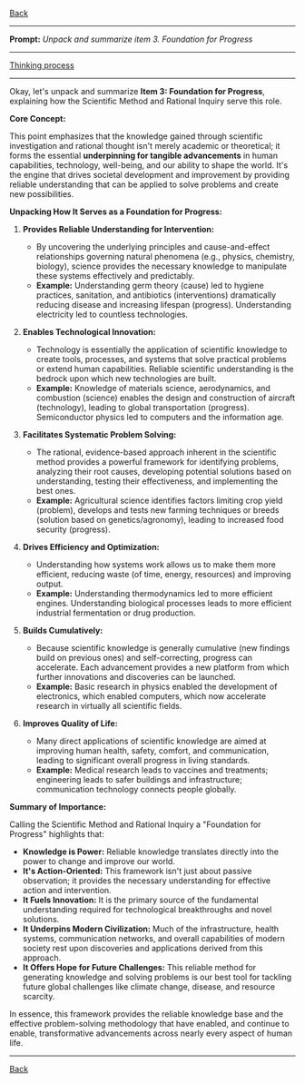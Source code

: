 [Back](../README.md)

---

**Prompt:** *Unpack and summarize item 3. Foundation for Progress*

---

[Thinking process](thoughts.md)

---

Okay, let's unpack and summarize **Item 3: Foundation for Progress**, explaining how the Scientific Method and Rational Inquiry serve this role.

**Core Concept:**

This point emphasizes that the knowledge gained through scientific investigation and rational thought isn't merely academic or theoretical; it forms the essential **underpinning for tangible advancements** in human capabilities, technology, well-being, and our ability to shape the world. It's the engine that drives societal development and improvement by providing reliable understanding that can be applied to solve problems and create new possibilities.

**Unpacking How It Serves as a Foundation for Progress:**

1.  **Provides Reliable Understanding for Intervention:**
    *   By uncovering the underlying principles and cause-and-effect relationships governing natural phenomena (e.g., physics, chemistry, biology), science provides the necessary knowledge to manipulate these systems effectively and predictably.
    *   **Example:** Understanding germ theory (cause) led to hygiene practices, sanitation, and antibiotics (interventions) dramatically reducing disease and increasing lifespan (progress). Understanding electricity led to countless technologies.

2.  **Enables Technological Innovation:**
    *   Technology is essentially the application of scientific knowledge to create tools, processes, and systems that solve practical problems or extend human capabilities. Reliable scientific understanding is the bedrock upon which new technologies are built.
    *   **Example:** Knowledge of materials science, aerodynamics, and combustion (science) enables the design and construction of aircraft (technology), leading to global transportation (progress). Semiconductor physics led to computers and the information age.

3.  **Facilitates Systematic Problem Solving:**
    *   The rational, evidence-based approach inherent in the scientific method provides a powerful framework for identifying problems, analyzing their root causes, developing potential solutions based on understanding, testing their effectiveness, and implementing the best ones.
    *   **Example:** Agricultural science identifies factors limiting crop yield (problem), develops and tests new farming techniques or breeds (solution based on genetics/agronomy), leading to increased food security (progress).

4.  **Drives Efficiency and Optimization:**
    *   Understanding how systems work allows us to make them more efficient, reducing waste (of time, energy, resources) and improving output.
    *   **Example:** Understanding thermodynamics led to more efficient engines. Understanding biological processes leads to more efficient industrial fermentation or drug production.

5.  **Builds Cumulatively:**
    *   Because scientific knowledge is generally cumulative (new findings build on previous ones) and self-correcting, progress can accelerate. Each advancement provides a new platform from which further innovations and discoveries can be launched.
    *   **Example:** Basic research in physics enabled the development of electronics, which enabled computers, which now accelerate research in virtually all scientific fields.

6.  **Improves Quality of Life:**
    *   Many direct applications of scientific knowledge are aimed at improving human health, safety, comfort, and communication, leading to significant overall progress in living standards.
    *   **Example:** Medical research leads to vaccines and treatments; engineering leads to safer buildings and infrastructure; communication technology connects people globally.

**Summary of Importance:**

Calling the Scientific Method and Rational Inquiry a "Foundation for Progress" highlights that:

*   **Knowledge is Power:** Reliable knowledge translates directly into the power to change and improve our world.
*   **It's Action-Oriented:** This framework isn't just about passive observation; it provides the necessary understanding for effective action and intervention.
*   **It Fuels Innovation:** It is the primary source of the fundamental understanding required for technological breakthroughs and novel solutions.
*   **It Underpins Modern Civilization:** Much of the infrastructure, health systems, communication networks, and overall capabilities of modern society rest upon discoveries and applications derived from this approach.
*   **It Offers Hope for Future Challenges:** This reliable method for generating knowledge and solving problems is our best tool for tackling future global challenges like climate change, disease, and resource scarcity.

In essence, this framework provides the reliable knowledge base and the effective problem-solving methodology that have enabled, and continue to enable, transformative advancements across nearly every aspect of human life.

---

[Back](../README.md)
